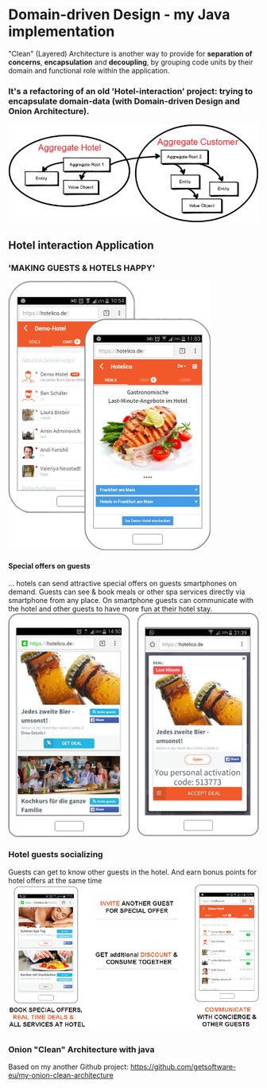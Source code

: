 # Domain-driven Design - my Java implementation

"Clean" (Layered) Architecture is another way to provide for <b>separation of concerns</b>, <b>encapsulation</b> and <b>decoupling</b>, by grouping code units by their domain and functional role within the application.

### It's a refactoring of an old 'Hotel-interaction' project: trying to encapsulate domain-data (with Domain-driven Design and Onion Architecture).

![Agregates is only one entry to domain entities](/docs/img/diagramm1.png)

## Hotel interaction Application
### 'MAKING GUESTS & HOTELS HAPPY'

![Application intro](/docs/img/app3.png)


#### Special offers on guests
… hotels can send attractive special offers on guests smartphones on demand. Guests can see & book meals or other spa services directly via smartphone from any place. On smartphone guests can communicate with the hotel and other guests to have more fun at their hotel stay.
![Special offers on guests](/docs/img/appDealAccept.png)

### Hotel guests socializing
Guests can get to know other guests in the hotel. And earn bonus points for hotel offers at the same time
![Special offers on guests](/docs/img/appInfo.jpg)



### Onion "Clean" Architecture with java
Based on my another Github project:
https://github.com/getsoftware-eu/my-onion-clean-architecture